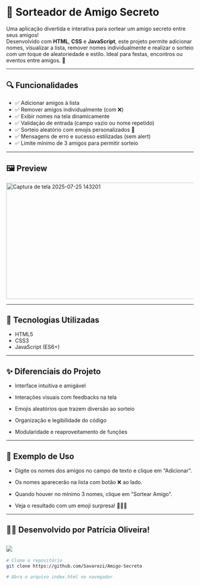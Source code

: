 # 🎉 Sorteador de Amigo Secreto

Uma aplicação divertida e interativa para sortear um amigo secreto entre seus amigos!  
Desenvolvido com **HTML**, **CSS** e **JavaScript**, este projeto permite adicionar nomes, visualizar a lista, remover nomes individualmente e realizar o sorteio com um toque de aleatoriedade e estilo. Ideal para festas, encontros ou eventos entre amigos. 💌

---

## 🔍 Funcionalidades

- ✅ Adicionar amigos à lista
- ✅ Remover amigos individualmente (com ❌)
- ✅ Exibir nomes na tela dinamicamente
- ✅ Validação de entrada (campo vazio ou nome repetido)
- ✅ Sorteio aleatório com emojis personalizados 🎁
- ✅ Mensagens de erro e sucesso estilizadas (sem alert)
- ✅ Limite mínimo de 3 amigos para permitir sorteio

---

## 🖼️ Preview

<img width="551" height="312" alt="Captura de tela 2025-07-25 143201" src="https://github.com/user-attachments/assets/7b4a3542-c636-48fd-ad24-f631aa6e0af0" />


---

## 🚀 Tecnologias Utilizadas

- HTML5
- CSS3
- JavaScript (ES6+)

---
## ✨ Diferenciais do Projeto

- Interface intuitiva e amigável

- Interações visuais com feedbacks na tela

- Emojis aleatórios que trazem diversão ao sorteio

- Organização e legibilidade do código

- Modularidade e reaproveitamento de funções

---

## 📌 Exemplo de Uso

- Digite os nomes dos amigos no campo de texto e clique em "Adicionar".

- Os nomes aparecerão na lista com botão ❌ ao lado.

- Quando houver no mínimo 3 nomes, clique em "Sortear Amigo".

- Veja o resultado com um emoji surpresa! 🧸🍫🎉

---

## 👩‍💻 Desenvolvido por Patrícia Oliveira!
<a href="https://www.linkedin.com/in/savarezi"><img src="https://img.shields.io/badge/-LinkedIn-67cb57?style=for-the-badge&logo=linkedin&logoColor=fff"></a>
----


```bash
# Clone o repositório
git clone https://github.com/Savarezi/Amigo-Secreto

# Abra o arquivo index.html no navegador







